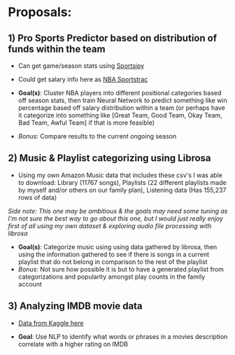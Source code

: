 # Proposals:

## 1) Pro Sports Predictor based on distribution of funds within the team
  * Can get game/season stats using [Sportsipy](https://sportsipy.readthedocs.io/en/latest/)
  * Could get salary info here as [NBA Sportstrac](https://www.spotrac.com/nba/positional/breakdown/)

* **Goal(s)**: Cluster NBA players into different positional categories based off season stats, then train Neural Network to predict something like win percentage based off salary distribution within a team (or perhaps have it categorize into something like [Great Team, Good Team, Okay Team, Bad Team, Awful Team] if that is more feasible)
 * *Bonus*: Compare results to the current ongoing season

## 2) Music & Playlist categorizing using Librosa
  * Using my own Amazon Music data that includes these csv's I was able to download: Library (11767 songs), Playlists (22 different playlists made by myself and/or others on our family plan), Listening data (Has 155,237 rows of data)

*Side note: This one may be ambitious & the goals may need some tuning as I'm not sure the best way to go about this one, but I would just really enjoy first of all using my own dataset & exploring audio file processing with librosa* 

* **Goal(s)**: Categorize music using using data gathered by librosa, then using the information gathered to see if there is songs in a current playlist that do not belong in comparison to the rest of the playlist
 * *Bonus*: Not sure how possible it is but to have a generated playlist from categorizations and popularity amongst play counts in the family account

## 3) Analyzing IMDB movie data
 * [Data from Kaggle here](https://www.kaggle.com/sankha1998/tmdb-top-10000-popular-movies-dataset)

* **Goal**: Use NLP to identify what words or phrases in a movies description correlate with a higher rating on IMDB
